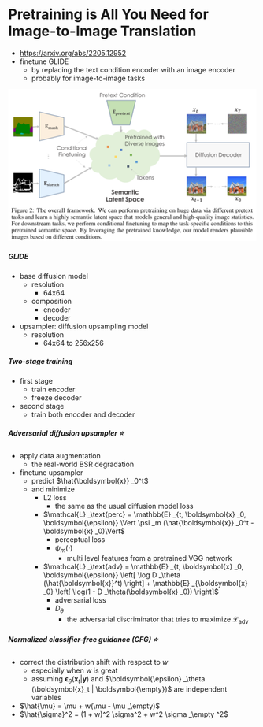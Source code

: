 # Pretraining is All You Need for Image-to-Image Translation

- https://arxiv.org/abs/2205.12952
- finetune GLIDE
  - by replacing the text condition encoder with an image encoder
  - probably for image-to-image tasks



<img src="./assets/image-20230417232624635.png" alt="image-20230417232624635" style="zoom:67%;" />



##### GLIDE

- base diffusion model
  - resolution
    - 64x64
  - composition
    - encoder
    - decoder
- upsampler: diffusion upsampling model
  - resolution
    - 64x64 to 256x256



##### Two-stage training

- first stage
  - train encoder
  - freeze decoder
- second stage
  - train both encoder and decoder



##### Adversarial diffusion upsampler ⭐

- apply data augmentation
  - the real-world BSR degradation
- finetune upsampler
  - predict $\hat{\boldsymbol{x}} _0^t$
  - and minimize
    - L2 loss
      - the same as the usual diffusion model loss 
    - $\mathcal{L} _\text{perc} = \mathbb{E} _{t, \boldsymbol{x} _0, \boldsymbol{\epsilon}} \Vert \psi _m (\hat{\boldsymbol{x}} _0^t - \boldsymbol{x} _0)\Vert$
      - perceptual loss
      - $\psi _m (\cdot)$
        - multi level features from a pretrained VGG network
    - $\mathcal{L} _\text{adv} = \mathbb{E} _{t, \boldsymbol{x} _0, \boldsymbol{\epsilon}} \left[ \log D _\theta (\hat{\boldsymbol{x}}^t) \right] + \mathbb{E} _{\boldsymbol{x} _0} \left[ \log(1 - D _\theta(\boldsymbol{x} _0)) \right]$
      - adversarial loss
      - $D_\theta$
        - the adversarial discriminator that tries to maximize $\mathcal{L} _\text{adv}$



##### Normalized classifier-free guidance (CFG) ⭐

- correct the distribution shift with respect to $w$
  - especially when $w$ is great
  - assuming $\boldsymbol{\epsilon} _\theta (\boldsymbol{x}_t | \boldsymbol{y})$ and $\boldsymbol{\epsilon} _\theta (\boldsymbol{x}_t | \boldsymbol{\empty})$ are independent variables
- $\hat{\mu} = \mu + w(\mu - \mu _\empty)$
- $\hat{\sigma}^2 = (1 + w)^2 \sigma^2 + w^2 \sigma _\empty ^2$

